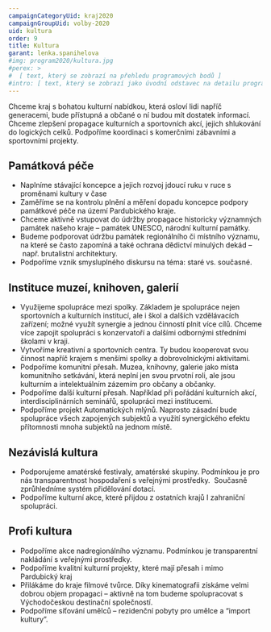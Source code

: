 ```yaml
---
campaignCategoryUid: kraj2020
campaignGroupUid: volby-2020
uid: kultura 
order: 9
title: Kultura
garant: lenka.spanihelova 
#img: program2020/kultura.jpg
#perex: >
#  [ text, který se zobrazí na přehledu programových bodů ]
#intro: [ text, který se zobrazí jako úvodní odstavec na detailu programového bodu ]
---
```

Chceme kraj s bohatou kulturní nabídkou, která osloví lidi napříč generacemi, bude přístupná a občané o ní budou mít dostatek informací.
Chceme zlepšení propagace kulturních a sportovních akcí, jejich shlukování do logických celků.
Podpoříme koordinaci s komerčními zábavními a sportovními projekty.
 
## Památková péče
- Naplníme stávající koncepce a jejich rozvoj jdoucí ruku v ruce s proměnami kultury v čase
- Zaměříme se na kontrolu plnění a měření dopadu koncepce podpory památkové péče na území Pardubického kraje.
- Chceme aktivně vstupovat do údržby propagace historicky významných památek našeho kraje – památek UNESCO, národní kulturní památky.
- Budeme podporovat údržbu památek regionálního či místního významu, na které se často zapomíná a také ochrana dědictví minulých dekád – např. brutalistní architektury.
- Podpoříme vznik smysluplného diskursu na téma: staré vs. současné.

## Instituce muzeí, knihoven, galerií
- Využijeme spolupráce mezi spolky. Základem je spolupráce nejen sportovních a kulturních institucí, ale i škol a dalších vzdělávacích zařízení; možné využít synergie a jednou činností plnit více cílů. Chceme více zapojit spolupráci s konzervatoří a dalšími odbornými středními školami v kraji.
- Vytvoříme kreativní a sportovních centra. Ty budou kooperovat svou činnost napříč krajem s menšími spolky a dobrovolnickými aktivitami.
- Podpoříme komunitní přesah. Muzea, knihovny, galerie jako místa komunitního setkávání, která neplní jen svou prvotní roli, ale jsou kulturním a intelektuálním zázemím pro občany a občanky.
- Podpoříme další kulturní přesah. Například při pořádání kulturních akcí, interdisciplinárních seminářů, spolupráci mezi institucemi. 
- Podpoříme projekt Automatických mlýnů. Naprosto zásadní bude spolupráce všech zapojených subjektů a využití synergického efektu přítomnosti mnoha subjektů na jednom místě.

## Nezávislá kultura
- Podporujeme amatérské festivaly, amatérské skupiny. Podmínkou je pro nás transparentnost hospodaření s veřejnými prostředky.  Současně zprůhledníme systém přidělování dotací.
- Podpoříme kulturní akce, které přijdou z ostatních krajů I zahraniční spolupráci.

## Profi kultura
- Podpoříme akce nadregionálního významu. Podmínkou je transparentní nakládání s veřejnými prostředky.
- Podpoříme kvalitní kulturní projekty, které mají přesah i mimo Pardubický kraj
- Přilákáme do kraje filmové tvůrce. Díky kinematografii získáme velmi dobrou objem propagaci – aktivně na tom budeme spolupracovat s Východočeskou destinační společností.
- Podpoříme síťování umělců – rezidenční pobyty pro umělce a “import kultury”.
